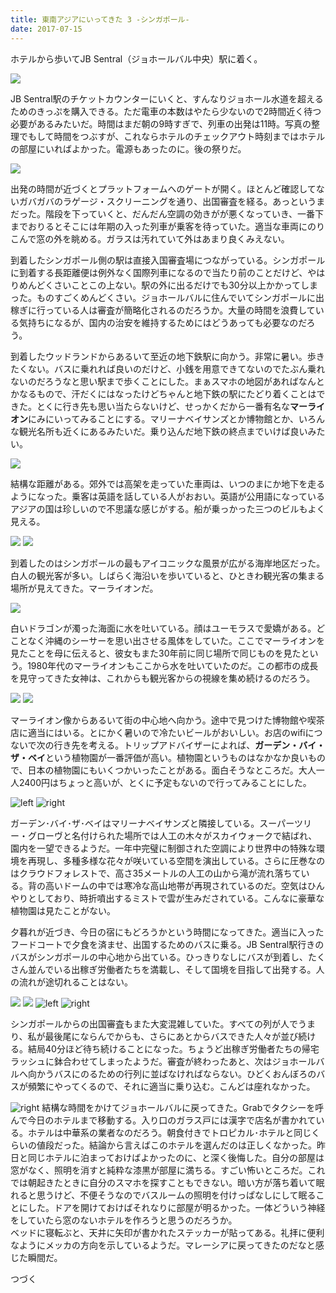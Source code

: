 ```yaml
---
title: 東南アジアにいってきた 3 -シンガポール-
date: 2017-07-15
---
```


ホテルから歩いてJB Sentral（ジョホールバル中央）駅に着く。

![](https://photos.xar.sh/35975827371_250649f641_h.jpg)

JB Sentral駅のチケットカウンターにいくと、すんなりジョホール水道を超えるためのきっぷを購入できる。ただ電車の本数はやたら少ないので2時間近く待つ必要があるみたいだ。時間はまだ朝の9時すぎで、列車の出発は11時。写真の整理でもして時間をつぶすが、これならホテルのチェックアウト時刻まではホテルの部屋にいればよかった。電源もあったのに。後の祭りだ。

![](https://photos.xar.sh/35301127273_b05bc4f2a4_h.jpg)

出発の時間が近づくとプラットフォームへのゲートが開く。ほとんど確認してないガバガバのラゲージ・スクリーニングを通り、出国審査を経る。あっというまだった。階段を下っていくと、だんだん空調の効きがが悪くなっていき、一番下までおりるとそこには年期の入った列車が乗客を待っていた。適当な車両にのりこんで窓の外を眺める。ガラスは汚れていて外はあまり良くみえない。

到着したシンガポール側の駅は直接入国審査場につながっている。シンガポールに到着する長距離便は例外なく国際列車になるので当たり前のことだけど、やはりめんどくさいことこの上ない。駅の外に出るだけでも30分以上かかってしまった。ものすごくめんどくさい。ジョホールバルに住んでいてシンガポールに出稼ぎに行っている人は審査が簡略化されるのだろうか。大量の時間を浪費している気持ちになるが、国内の治安を維持するためにはどうあっても必要なのだろう。

到着したウッドランドからあるいて至近の地下鉄駅に向かう。非常に暑い。歩きたくない。バスに乗れれば良いのだけど、小銭を用意できてないのでたぶん乗れないのだろうなと思い駅まで歩くことにした。まぁスマホの地図があればなんとかなるもので、汗だくにはなったけどちゃんと地下鉄の駅にたどり着くことはできた。とくに行き先も思い当たらないけど、せっかくだから一番有名な**マーライオン**にみにいってみることにする。マリーナベイサンズとか博物館とか、いろんな観光名所も近くにあるみたいだ。乗り込んだ地下鉄の終点までいけば良いみたい。

![](https://photos.xar.sh/35940362852_2c3325b0cf_h.jpg)

結構な距離がある。郊外では高架を走っていた車両は、いつのまにか地下を走るようになった。乗客は英語を話している人がおおい。英語が公用語になっているアジアの国は珍しいので不思議な感じがする。船が乗っかった三つのビルもよく見える。

![](https://photos.xar.sh/35301142013_91a2d9c784_h.jpg)
![](https://photos.xar.sh/35301158633_b5f06d207d_h.jpg)

到着したのはシンガポールの最もアイコニックな風景が広がる海岸地区だった。白人の観光客が多い。しばらく海沿いを歩いていると、ひときわ観光客の集まる場所が見えてきた。マーライオンだ。

![](https://photos.xar.sh/35269129964_3467d75ef9_h.jpg)

白いドラゴンが濁った海面に水を吐いている。顔はユーモラスで愛嬌がある。どことなく沖縄のシーサーを思い出させる風体をしていた。ここでマーライオンを見たことを母に伝えると、彼女もまた30年前に同じ場所で同じものを見たという。1980年代のマーライオンもここから水を吐いていたのだ。この都市の成長を見守ってきた女神は、これからも観光客からの視線を集め続けるのだろう。

![](https://photos.xar.sh/35975857291_ec22383736_h.jpg)
![](https://photos.xar.sh/35301204533_5ad5a4350c_h.jpg)

マーライオン像からあるいて街の中心地へ向かう。途中で見つけた博物館や喫茶店に適当にはいる。とにかく暑いので冷たいビールがおいしい。お店のwifiにつないで次の行き先を考える。トリップアドバイザーによれば、**ガーデン・バイ・ザ・ベイ**という植物園が一番評価が高い。植物園というものはなかなか良いもので、日本の植物園にもいくつかいったことがある。面白そうなところだ。大人一人2400円はちょっと高いが、とくに予定もないので行ってみることにした。

![left](https://photos.xar.sh/35718798880_4c2315a5fc_b.jpg)
![right](https://photos.xar.sh/35975902331_6b2d93f16c_b.jpg)

ガーデン･バイ･ザ･ベイはマリーナベイサンズと隣接している。スーパーツリー・グローヴと名付けられた場所では人工の木々がスカイウォークで結ばれ、園内を一望できるようだ。一年中完璧に制御された空調により世界中の特殊な環境を再現し、多種多様な花々が咲いている空間を演出している。さらに圧巻なのはクラウドフォレストで、高さ35メートルの人工の山から滝が流れ落ちている。背の高いドームの中では寒冷な高山地帯が再現されているのだ。空気はひんやりとしており、時折噴出するミストで雲が生みだされている。こんなに豪華な植物園は見たことがない。

夕暮れが近づき、今日の宿にもどろうかという時間になってきた。適当に入ったフードコートで夕食を済ませ、出国するためのバスに乗る。JB Sentral駅行きのバスがシンガポールの中心地から出ている。ひっきりなしにバスが到着し、たくさん並んでいる出稼ぎ労働者たちを満載し、そして国境を目指して出発する。人の流れが途切れることはない。

![](https://photos.xar.sh/37120414012_dd8f45e0a8_h.jpg)
![](https://photos.xar.sh/35301213513_1dc009ca52_h.jpg)
![left](https://photos.xar.sh/35718833610_1d458eefe8_h.jpg)
![right](https://photos.xar.sh/35718832350_24c95be481_h.jpg)

シンガポールからの出国審査もまた大変混雑していた。すべての列が人でうまり、私が最後尾にならんでからも、さらにあとからバスできた人々が並び続ける。結局40分ほど待ち続けることになった。ちょうど出稼ぎ労働者たちの帰宅ラッシュに鉢合わせてしまったようだ。審査が終わったあと、次はジョホールバルへ向かうバスにのるための行列に並ばなければならない。ひどくおんぼろのバスが頻繁にやってくるので、それに適当に乗り込む。こんどは座れなかった。

![right](https://photos.xar.sh/36109534245_baf20ea10f_b.jpg)
結構な時間をかけてジョホールバルに戻ってきた。Grabでタクシーを呼んで今日のホテルまで移動する。入り口のガラス戸には漢字で店名が書かれている。ホテルは中華系の業者なのだろう。朝食付きでトロピカル･ホテルと同じくらいの値段だった。結論から言えばこのホテルを選んだのは正しくなかった。昨日と同じホテルに泊まっておけばよかったのに、と深く後悔した。自分の部屋は窓がなく、照明を消すと純粋な漆黒が部屋に満ちる。すごい怖いところだ。これでは朝起きたときに自分のスマホを探すこともできない。暗い方が落ち着いて眠れると思うけど、不便そうなのでバスルームの照明を付けっぱなしにして眠ることにした。ドアを開けておけばそれなりに部屋が明るかった。一体どういう神経をしていたら窓のないホテルを作ろうと思うのだろうか。<br>
ベッドに寝転ぶと、天井に矢印が書かれたステッカーが貼ってある。礼拝に便利なようにメッカの方向を示しているようだ。マレーシアに戻ってきたのだなと感じた瞬間だ。


つづく
